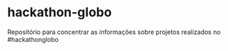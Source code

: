 # hackathon-globo
Repositório para concentrar as informações sobre projetos realizados no #hackathonglobo
